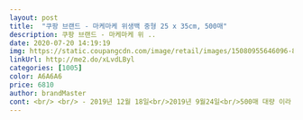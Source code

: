 ```yaml
---
layout: post 
title:  "쿠팡 브랜드 - 마케마케 위생백 중형 25 x 35cm, 500매" 
description: 쿠팡 브랜드 - 마케마케 위 ..
date: 2020-07-20 14:19:19 
img: https://static.coupangcdn.com/image/retail/images/15080955646096-8d486392-c02b-4158-8683-c9db6d9de0a7.jpg 
linkUrl: http://me2.do/xLvdLByl 
categories: [1005] 
color: A6A6A6 
price: 6810 
author: brandMaster 
cont: <br/> <br/> - 2019년 12월 18일<br/>2019년 9월24일<br/>500매 대량 이라 마음에 들구요.<br/><br/>500매로 양도 많아서 하나사서 오래 쓸수있을거같습니다<br/>☆ 재구매 100% 랍니다<br/>☆가격도 따져보면 저렴히 사서쓰던제품과 비슷한것 같습니다<br/>☆기회가 되면 위생장갑도 좋을거 같아서 사용해보고싶네요♡<br/>☆이제품은 두께도 도톰하고 양이 많은것이 전에쓰던 제품보다 훨 좋으네요^^<br/>☆저는 자주쓰는거라 다이소 비닐백을 자주<br/>☆저희집엔 아이들이 넷이나 되서 아이들때문에도 비닐팩을 많이 사용하고있어요<br/>☆좋은기회에 써보게 되었네요♡<br/>강아지가 조준 실패하면 패드 밖으로 나온 쉬야 닦는<br/>강아지를 키우고 있고 배변패드를 화장실 문 앞에 둡니다<br/>낭비되는 느낌도 있는데<br/>너무 크거나 작으면<br/> 
---
```

 